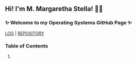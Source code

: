 ## Hi! I'm M. Margaretha Stella! 👋🏻
### ✨ Welcome to my Operating Systems GitHub Page ✨

[LOG](TXT/mylog.txt) | [REPOSITORY](https://github.com/margarethastellaa/os212)

### Table of Contents
1. 
